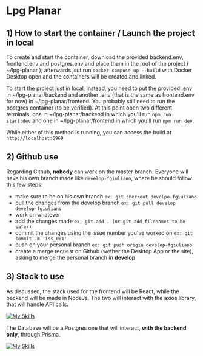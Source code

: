 # Lpg Planar

## 1) How to start the container / Launch the project in local

To create and start the container, download the provided backend.env, frontend.env and postgres.env and place them in the root of the project ( ~/lpg-planar ); afterwards jsut run `docker compose up --build` with Docker Desktop open and the containers will be created and linked.

To start the project just in local, instead, you need to put the provided .env in ~/lpg-planar/backend and another .env (that is the same as frontend.env for now) in ~/lpg-planar/frontend.
You probably still need to run the postgres container (to be verified). At this point open two different terminals, one in ~/lpg-planar/backend in which you'll run `npm run start:dev` and one in ~/lpg-planar/frontend in which you'll run `npm run dev`.

While either of this method is running, you can access the build at `http://localhost:6969`

## 2) Github use

Regarding Github, **nobody** can work on the master branch. Everyone will have his own branch made like `develop-fgiuliano`, where he should follow this few steps:

- make sure to be on his own branch `ex: git checkout develpo-fgiuliano`
- pull the changes from the develop branch `ex: git pull develop develop-fgiuliano`
- work on whatever
- add the changes made `ex: git add . (or git add filenames to be safer)`
- commit the changes using the issue number you've worked on `ex: git commit -m 'iss_001'`
- push on your personal branch `ex: git push origin develop-fgiuliano`
- create a merge request on Github (wether the Desktop App or the site), asking to merge the personal branch in **develop**

## 3) Stack to use

As discussed, the stack used for the frontend will be React, while the backend will be made in NodeJs. The two will interact with the axios library, that will handle API calls.

[![My Skills](https://skillicons.dev/icons?i=react,nodejs)](https://skillicons.dev)

The Database will be a Postgres one that will interact, **with the backend only**, through Prisma.

[![My Skills](https://skillicons.dev/icons?i=postgres,prisma)](https://skillicons.dev)
